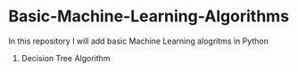# Basic-Machine-Learning-Algorithms
In this repository I will add basic Machine Learning alogritms in Python
1. Decision Tree Algorithm
